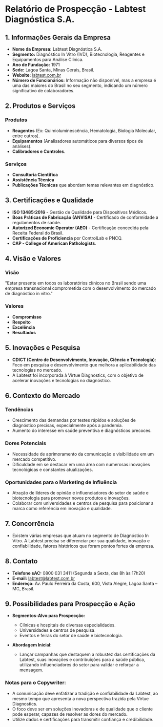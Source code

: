 # Relatório de Prospecção - Labtest Diagnóstica S.A.

## 1. Informações Gerais da Empresa
- **Nome da Empresa:** Labtest Diagnóstica S.A.
- **Segmento:** Diagnóstico In Vitro (IVD), Biotecnologia, Reagentes e Equipamentos para Análise Clínica.
- **Ano de Fundação:** 1971
- **Sede:** Lagoa Santa, Minas Gerais, Brasil.
- **Website:** [labtest.com.br](https://labtest.com.br)
- **Número de Funcionários:** Informação não disponível, mas a empresa é uma das maiores do Brasil no seu segmento, indicando um número significativo de colaboradores.

## 2. Produtos e Serviços
### Produtos
- **Reagentes** (Ex: Quimioluminescência, Hematologia, Biologia Molecular, entre outros).
- **Equipamentos** (Analisadores automáticos para diversos tipos de análises).
- **Calibradores e Controles**.

### Serviços
- **Consultoria Científica**
- **Assistência Técnica**
- **Publicações Técnicas** que abordam temas relevantes em diagnóstico.

## 3. Certificações e Qualidade
- **ISO 13485:2016** - Gestão de Qualidade para Dispositivos Médicos.
- **Boas Práticas de Fabricação (ANVISA)** - Certificado de conformidade a regulamentos de saúde.
- **Autorized Economic Operator (AEO)** - Certificação concedida pela Receita Federal do Brasil.
- **Certificações de Proficiencia** por ControlLab e PNCQ.
- **CAP - College of American Pathologists**.

## 4. Visão e Valores
### Visão
"Estar presente em todos os laboratórios clínicos no Brasil sendo uma empresa transnacional comprometida com o desenvolvimento do mercado de diagnóstico in vitro."

### Valores
- **Compromisso**
- **Respeito**
- **Excelência**
- **Resultados**

## 5. Inovações e Pesquisa
- **CDICT (Centro de Desenvolvimento, Inovação, Ciência e Tecnologia)**: Foco em pesquisa e desenvolvimento que melhora a aplicabilidade das tecnologias no mercado.
- A Labtest foi incorporada à Virtue Diagnostics, com o objetivo de acelerar inovações e tecnologias no diagnóstico.

## 6. Contexto do Mercado
### Tendências
- Crescimento das demandas por testes rápidos e soluções de diagnóstico precisas, especialmente após a pandemia.
- Aumento do interesse em saúde preventiva e diagnósticos precoces.

### Dores Potenciais
- Necessidade de aprimoramento da comunicação e visibilidade em um mercado competitivo.
- Dificuldade em se destacar em uma área com numerosas inovações tecnológicas e constantes atualizações.

### Oportunidades para o Marketing de Influência
- Atração de líderes de opinião e influenciadores do setor de saúde e biotecnologia para promover novos produtos e inovações.
- Colaborar com universidades e centros de pesquisa para posicionar a marca como referência em inovação e qualidade.

## 7. Concorrência
- Existem várias empresas que atuam no segmento de Diagnóstico In Vitro. A Labtest precisa se diferenciar por sua qualidade, inovação e confiabilidade, fatores históricos que foram pontos fortes da empresa.

## 8. Contato
- **Telefone sAC:** 0800 031 3411 (Segunda a Sexta, das 8h às 17h20)
- **E-mail:** labtest@labtest.com.br
- **Endereço:** Av. Paulo Ferreira da Costa, 600, Vista Alegre, Lagoa Santa – MG, Brasil.

## 9. Possibilidades para Prospecção e Ação
- **Segmentos-Alvo para Prospecção:**
  - Clínicas e hospitais de diversas especialidades.
  - Universidades e centros de pesquisa.
  - Eventos e feiras do setor de saúde e biotecnologia.

- **Abordagem Inicial:**
  - Lançar campanhas que destaquem a robustez das certificações da Labtest, suas inovações e contribuições para a saúde pública, utilizando influenciadores do setor para validar e reforçar a mensagem.

### Notas para o Copywriter:
- A comunicação deve enfatizar a tradição e confiabilidade da Labtest, ao mesmo tempo que apresenta a nova perspectiva trazida pela Virtue Diagnostics.
- O foco deve ser em soluções inovadoras e de qualidade que o cliente pode esperar, capazes de resolver as dores do mercado.
- Utilize dados e certificações para transmitir confiança e credibilidade.
